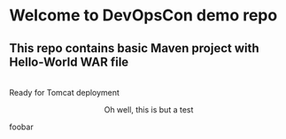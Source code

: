# Welcome to DevOpsCon demo repo
## This repo contains basic Maven project with Hello-World WAR file 
<BR> Ready for Tomcat deployment 


<center>Oh well, this is but a test</center>


foobar
